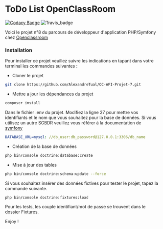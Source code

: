 # ToDo List OpenClassRoom
[![Codacy Badge](https://api.codacy.com/project/badge/Grade/9910356c70604029b09ee17dfd0216e7)](https://app.codacy.com/app/AlexandreTual/OC-projet-8-ToDo-Co?utm_source=github.com&utm_medium=referral&utm_content=AlexandreTual/OC-projet-8-ToDo-Co&utm_campaign=Badge_Grade_Settings)
![Travis_badge](https://travis-ci.com/AlexandreTual/OC-projet-8-ToDo-Co.svg?branch=master)

Voici le projet n°8 du parcours de développeur d'application PHP/Symfony chez [Openclassroom](https://openclassrooms.com/fr/)

### Installation
Pour installer ce projet veuillez suivre les indications en tapant dans votre terminal les commandes suivantes :
-  Cloner le projet
```sh
git clone https://github.com/AlexandreTual/OC-API-Projet-7.git
```

- Mettre a jour les dépendances du projet
```sh
composer install
```
Dans le fichier .env du projet.
Modifiez la ligne 27 pour mettre vos identifiants et le nom que vous souhaitez pour la base de données. Si vous utilisez un autre SGBDR veuillez vous référer à la documentation de [symfony](https://symfony.com/doc/current/doctrine.html)
```yaml
DATABASE_URL=mysql: //db_user:db_password@127.0.0.1:3306/db_name
```
- Création de la base de données
```sh
php bin/console doctrine:database:create
```

- Mise à jour des tables
```sh 
php bin/console doctrine:schema:update --force
```

Si vous souhaitez insérer des données fictives pour tester le projet, tapez la commande suivante.
```sh 
php bin/console doctrine:fixtures:load
```

Pour les tests, les couple identifiant/mot de passe se trouvent dans le dossier Fixtures. 

Enjoy !
